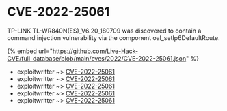 # CVE-2022-25061

TP-LINK TL-WR840N(ES)_V6.20_180709 was discovered to contain a command injection vulnerability via the component oal_setIp6DefaultRoute.

{% embed url="https://github.com/Live-Hack-CVE/full_database/blob/main/cves/2022/CVE-2022-25061.json" %}


* exploitwritter ~> [CVE-2022-25061](https://www.alice-snow.ru/2022/database/cve-2022-25061/cve-2022-25061-exploitwritter)
* exploitwritter ~> [CVE-2022-25061](https://www.alice-snow.ru/2022/database/cve-2022-25061/cve-2022-25061-exploitwritter)
* exploitwritter ~> [CVE-2022-25061](https://www.alice-snow.ru/2022/database/cve-2022-25061/cve-2022-25061-exploitwritter)
* exploitwritter ~> [CVE-2022-25061](https://www.alice-snow.ru/2022/database/cve-2022-25061/cve-2022-25061-exploitwritter)
* exploitwritter ~> [CVE-2022-25061](https://www.alice-snow.ru/2022/database/cve-2022-25061/cve-2022-25061-exploitwritter)